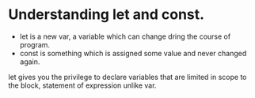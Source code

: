 # Understanding let and const.

- let is a new var, a variable which can change dring the course of program.
- const is something which is assigned some value and never changed again.


let gives you the privilege to declare variables that are limited in scope to the block, statement of expression unlike var.

